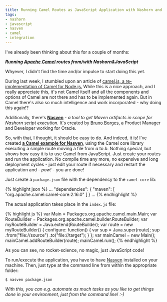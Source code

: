 ```yaml
---
title: Running Camel Routes as JavaScript Application with Nashorn and Nasven
tags:
- nashorn
- javascript
- nasven
- camel
- integration
---
```


I've already been thinking about this for a couple of months:

_**Running [Apache Camel](http://camel.apache.org) routes from/with Nashorn&JavaScript**_

Whyever, I didn't find the time and/or impulse to start doing this yet.

During last week, I stumbled upon an article of [camel.js, a re-implementation of Camel for Node.js.](http://matthewcodes.github.io/blog/2015/05/09/camel-dot-js-an-introduction/)
While this is a nice approach, and I really appreciate this, it's not Camel itself and all the components and options of Camel are not there and has to be implemented again. But in Camel there's also so much intelligence and work incorporated - why doing this again!?

Additionally, there's **[Nasven](https://github.com/nasven)** - _a tool to get Maven artifacts in scope for Nashorn script execution._ It's created by [Bruno Borges](http://brunoborges.com/), a Product Manager and Developer working for Oracle.

So, with that, I thought, it should be easy to do. And indeed, it is!
I've created **[a Camel example for Nasven](https://github.com/nasven/samples/tree/master/camel)**, using the Camel core library executing a simple route moving a file from _a_ to _b_. Nothing special, but shows how easy it is to use Camel from JavaScript. Just create your routes and run the application. No compile time any more, no expensive and long deployment cycles - just edit your route if necessary and restart the application and - _pow!_ - you are done!

Just create a `package.json` file with the dependency to the `camel-core` lib:

{% highlight json %}
...
  "dependencies": {
    "maven": [
      "org.apache.camel:camel-core:2.16.0"
    ]
  }
...
{% endhighlight %}

The actual application takes place in the `index.js` file:

{% highlight js %}
var Main = Packages.org.apache.camel.main.Main;
var RouteBuilder = Packages.org.apache.camel.builder.RouteBuilder;
var myRouteBuilder = Java.extend(RouteBuilder);
var route = new myRouteBuilder() {
  configure: function() {
    var sup = Java.super(route);
    sup
      .from("file://source")
      .to("file://target");
  }
};
var mainCamel = new Main();
mainCamel.addRouteBuilder(route);
mainCamel.run();
{% endhighlight %}

As you can see, no rocket-science, no magic, just JavaScript code!

To run/execute the application, you have to have [Nasven](https://github.com/nasven/nasven) installed on your machine. Then, just type at the command line from within the appropriate folder:

    $ nasven package.json

_With this, you can e.g. automate as much tasks as you like to get things done in your environment, just from the command line! :-)_
